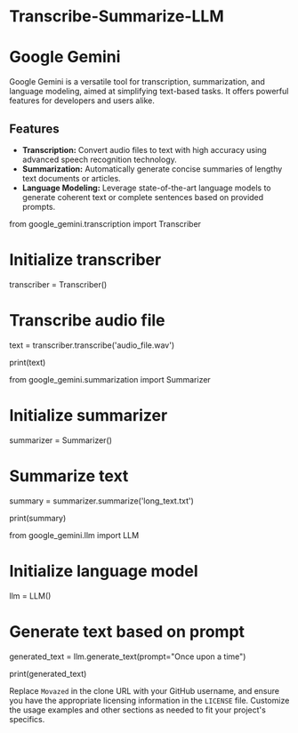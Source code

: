 # Transcribe-Summarize-LLM

# Google Gemini

Google Gemini is a versatile tool for transcription, summarization, and language modeling, aimed at simplifying text-based tasks. It offers powerful features for developers and users alike.

## Features

- **Transcription:** Convert audio files to text with high accuracy using advanced speech recognition technology.
- **Summarization:** Automatically generate concise summaries of lengthy text documents or articles.
- **Language Modeling:** Leverage state-of-the-art language models to generate coherent text or complete sentences based on provided prompts.


from google_gemini.transcription import Transcriber

# Initialize transcriber
transcriber = Transcriber()

# Transcribe audio file
text = transcriber.transcribe('audio_file.wav')

print(text)

from google_gemini.summarization import Summarizer

# Initialize summarizer
summarizer = Summarizer()

# Summarize text
summary = summarizer.summarize('long_text.txt')

print(summary)

from google_gemini.llm import LLM

# Initialize language model
llm = LLM()

# Generate text based on prompt
generated_text = llm.generate_text(prompt="Once upon a time")

print(generated_text)



Replace `Movazed` in the clone URL with your GitHub username, and ensure you have the appropriate licensing information in the `LICENSE` file. Customize the usage examples and other sections as needed to fit your project's specifics.

